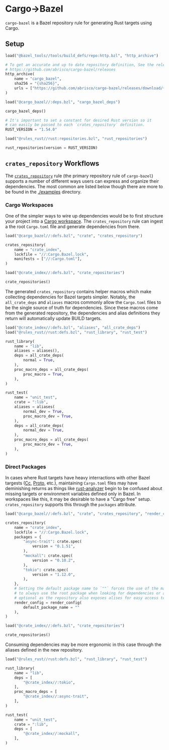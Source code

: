 # Cargo->Bazel

`cargo-bazel` is a Bazel repository rule for generating Rust targets using Cargo.

## Setup

```python
load("@bazel_tools//tools/build_defs/repo:http.bzl", "http_archive")

# To get an accurate and up to date repository definition, See the releases page
# https://github.com/abrisco/cargo-bazel/releases
http_archive(
    name = "cargo_bazel",
    sha256 = "{sha256}",
    urls = ["https://github.com/abrisco/cargo-bazel/releases/download/{version}/cargo_bazel.tar.gz"],
)

load("@cargo_bazel//:deps.bzl", "cargo_bazel_deps")

cargo_bazel_deps()

# It's important to set a constant for desired Rust version so it
# can easily be passed to each `crates_repository` definition.
RUST_VERSION = "1.54.0"

load("@rules_rust//rust:repositories.bzl", "rust_repositories")

rust_repositories(version = RUST_VERSION)
```

## `crates_repository` Workflows

The [`crates_repository`][cr] rule (the primary repository rule of `cargo-bazel`) supports a number of different ways users
can express and organize their dependencies. The most common are listed below though there are more to be found in
the [./examples](https://github.com/abrisco/cargo-bazel/tree/main/examples) directory.

### Cargo Workspaces

One of the simpler ways to wire up dependencies would be to first structure your project into a [Cargo workspace][cw].
The `crates_repository` rule can ingest a the root `Cargo.toml` file and generate dependencies from there.

```python
load("@cargo_bazel//:defs.bzl", "crate", "crates_repository")

crates_repository(
    name = "crate_index",
    lockfile = "//:Cargo.Bazel.lock",
    manifests = ["//:Cargo.toml"],
)

load("@crate_index//:defs.bzl", "crate_repositories")

crate_repositories()
```

The generated `crates_repository` contains helper macros which make collecting dependencies for Bazel targets simpler.
Notably, the `all_crate_deps` and `aliases` macros commonly allow the `Cargo.toml` files to be the single source of
truth for dependencies. Since these macros come from the generated repository, the dependencies and alias definitions
they return will automatically update BUILD targets.

```python
load("@crate_index//:defs.bzl", "aliases", "all_crate_deps")
load("@rules_rust//rust:defs.bzl", "rust_library", "rust_test")

rust_library(
    name = "lib",
    aliases = aliases(),
    deps = all_crate_deps(
        normal = True,
    ),
    proc_macro_deps = all_crate_deps(
        proc_macro = True,
    ),
)

rust_test(
    name = "unit_test",
    crate = ":lib",
    aliases = aliases(
        normal_dev = True,
        proc_macro_dev = True,
    ),
    deps = all_crate_deps(
        normal_dev = True,
    ),
    proc_macro_deps = all_crate_deps(
        proc_macro_dev = True,
    ),
)
```

### Direct Packages

In cases where Rust targets have heavy interractions with other Bazel targests ([Cc][cc], [Proto][proto], etc.),
maintaining `Cargo.toml` files may have deminishing returns as things like [rust-analyzer][ra] begin to be confused
about missing targets or environment variables defined only in Bazel. In workspaces like this, it may be desirable
to have a "Cargo free" setup. `crates_repository` supports this through the `packages` attribute.

```python
load("@cargo_bazel//:defs.bzl", "crate", "crates_repository", "render_config")

crates_repository(
    name = "crate_index",
    lockfile = "//:Cargo.Bazel.lock",
    packages = {
        "async-trait": crate.spec(
            version = "0.1.51",
        ),
        "mockall": crate.spec(
            version = "0.10.2",
        ),
        "tokio": crate.spec(
            version = "1.12.0",
        ),
    },
    # Setting the default package name to `""` forces the use of the macros defined in this repository
    # to always use the root package when looking for dependencies or aliases. This should be considered
    # optional as the repository also exposes alises for easy access to all dependencies.
    render_config = render_config(
        default_package_name = ""
    ),
)

load("@crate_index//:defs.bzl", "crate_repositories")

crate_repositories()
```

Consuming dependencies may be more ergonomic in this case through the aliases defined in the new repository.

```python
load("@rules_rust//rust:defs.bzl", "rust_library", "rust_test")

rust_library(
    name = "lib",
    deps = [
        "@crate_index//:tokio",
    ],
    proc_macro_deps = [
        "@crate_index//:async-trait",
    ],
)

rust_test(
    name = "unit_test",
    crate = ":lib",
    deps = [
        "@crate_index//:mockall",
    ],
)
```

[cw]: https://doc.rust-lang.org/book/ch14-03-cargo-workspaces.html
[cr]: ./rules.md#crates_repository
[cc]: https://docs.bazel.build/versions/main/be/c-cpp.html
[proto]: https://rules-proto-grpc.com/en/latest/lang/rust.html
[ra]: https://rust-analyzer.github.io/
